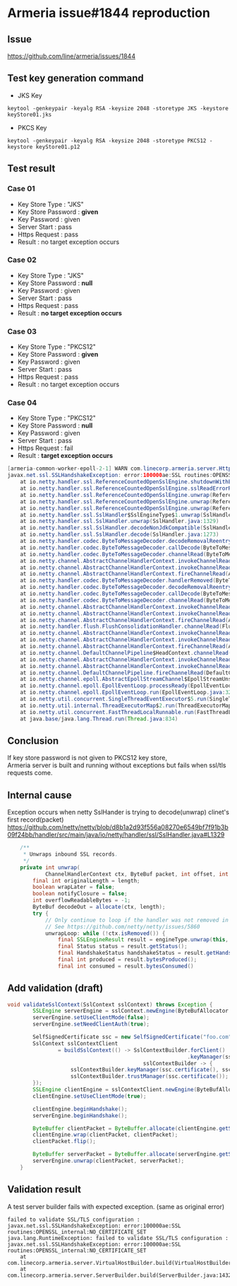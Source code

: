 # Armeria issue#1844 reproduction
## Issue
https://github.com/line/armeria/issues/1844
## Test key generation command
* JKS Key
```
keytool -genkeypair -keyalg RSA -keysize 2048 -storetype JKS -keystore keyStore01.jks
```
* PKCS Key
```
keytool -genkeypair -keyalg RSA -keysize 2048 -storetype PKCS12 -keystore keyStore01.p12
```
## Test result
### Case 01
* Key Store Type : "JKS"
* Key Store Password : **given**
* Key Password : given
* Server Start : pass
* Https Request : pass
* Result : no target exception occurs
### Case 02
* Key Store Type : "JKS"
* Key Store Password : **null**
* Key Password : given
* Server Start : pass
* Https Request : pass
* Result : **no target exception occurs**
### Case 03
* Key Store Type : "PKCS12"
* Key Store Password : **given**
* Key Password : given
* Server Start : pass
* Https Request : pass
* Result : no target exception occurs
### Case 04
* Key Store Type : "PKCS12"
* Key Store Password : **null**
* Key Password : given
* Server Start : pass
* Https Request : fail
* Result : **target exception occurs**
``` java
[armeria-common-worker-epoll-2-1] WARN com.linecorp.armeria.server.HttpServerPipelineConfigurator - [id: 0x3b82c32a, L:/127.0.0.1:8081 - R:/127.0.0.1:41596] TLS handshake failed:
javax.net.ssl.SSLHandshakeException: error:100000ae:SSL routines:OPENSSL_internal:NO_CERTIFICATE_SET
	at io.netty.handler.ssl.ReferenceCountedOpenSslEngine.shutdownWithError(ReferenceCountedOpenSslEngine.java:965)
	at io.netty.handler.ssl.ReferenceCountedOpenSslEngine.sslReadErrorResult(ReferenceCountedOpenSslEngine.java:1231)
	at io.netty.handler.ssl.ReferenceCountedOpenSslEngine.unwrap(ReferenceCountedOpenSslEngine.java:1185)
	at io.netty.handler.ssl.ReferenceCountedOpenSslEngine.unwrap(ReferenceCountedOpenSslEngine.java:1256)
	at io.netty.handler.ssl.ReferenceCountedOpenSslEngine.unwrap(ReferenceCountedOpenSslEngine.java:1299)
	at io.netty.handler.ssl.SslHandler$SslEngineType$1.unwrap(SslHandler.java:204)
	at io.netty.handler.ssl.SslHandler.unwrap(SslHandler.java:1329)
	at io.netty.handler.ssl.SslHandler.decodeNonJdkCompatible(SslHandler.java:1236)
	at io.netty.handler.ssl.SslHandler.decode(SslHandler.java:1273)
	at io.netty.handler.codec.ByteToMessageDecoder.decodeRemovalReentryProtection(ByteToMessageDecoder.java:505)
	at io.netty.handler.codec.ByteToMessageDecoder.callDecode(ByteToMessageDecoder.java:444)
	at io.netty.handler.codec.ByteToMessageDecoder.channelRead(ByteToMessageDecoder.java:283)
	at io.netty.channel.AbstractChannelHandlerContext.invokeChannelRead(AbstractChannelHandlerContext.java:374)
	at io.netty.channel.AbstractChannelHandlerContext.invokeChannelRead(AbstractChannelHandlerContext.java:360)
	at io.netty.channel.AbstractChannelHandlerContext.fireChannelRead(AbstractChannelHandlerContext.java:352)
	at io.netty.handler.codec.ByteToMessageDecoder.handlerRemoved(ByteToMessageDecoder.java:256)
	at io.netty.handler.codec.ByteToMessageDecoder.decodeRemovalReentryProtection(ByteToMessageDecoder.java:510)
	at io.netty.handler.codec.ByteToMessageDecoder.callDecode(ByteToMessageDecoder.java:444)
	at io.netty.handler.codec.ByteToMessageDecoder.channelRead(ByteToMessageDecoder.java:283)
	at io.netty.channel.AbstractChannelHandlerContext.invokeChannelRead(AbstractChannelHandlerContext.java:374)
	at io.netty.channel.AbstractChannelHandlerContext.invokeChannelRead(AbstractChannelHandlerContext.java:360)
	at io.netty.channel.AbstractChannelHandlerContext.fireChannelRead(AbstractChannelHandlerContext.java:352)
	at io.netty.handler.flush.FlushConsolidationHandler.channelRead(FlushConsolidationHandler.java:154)
	at io.netty.channel.AbstractChannelHandlerContext.invokeChannelRead(AbstractChannelHandlerContext.java:374)
	at io.netty.channel.AbstractChannelHandlerContext.invokeChannelRead(AbstractChannelHandlerContext.java:360)
	at io.netty.channel.AbstractChannelHandlerContext.fireChannelRead(AbstractChannelHandlerContext.java:352)
	at io.netty.channel.DefaultChannelPipeline$HeadContext.channelRead(DefaultChannelPipeline.java:1421)
	at io.netty.channel.AbstractChannelHandlerContext.invokeChannelRead(AbstractChannelHandlerContext.java:374)
	at io.netty.channel.AbstractChannelHandlerContext.invokeChannelRead(AbstractChannelHandlerContext.java:360)
	at io.netty.channel.DefaultChannelPipeline.fireChannelRead(DefaultChannelPipeline.java:930)
	at io.netty.channel.epoll.AbstractEpollStreamChannel$EpollStreamUnsafe.epollInReady(AbstractEpollStreamChannel.java:794)
	at io.netty.channel.epoll.EpollEventLoop.processReady(EpollEventLoop.java:424)
	at io.netty.channel.epoll.EpollEventLoop.run(EpollEventLoop.java:326)
	at io.netty.util.concurrent.SingleThreadEventExecutor$5.run(SingleThreadEventExecutor.java:918)
	at io.netty.util.internal.ThreadExecutorMap$2.run(ThreadExecutorMap.java:74)
	at io.netty.util.concurrent.FastThreadLocalRunnable.run(FastThreadLocalRunnable.java:30)
	at java.base/java.lang.Thread.run(Thread.java:834)
```
## Conclusion
If key store password is not given to PKCS12 key store,  
Armeria server is built and running without exceptions but fails when ssl/tls requests come.

## Internal cause
Exception occurs when netty SslHander is trying to decode(unwrap) clinet's first record(packet)  
https://github.com/netty/netty/blob/d8b1a2d93f556a08270e6549bf7f91b3b09f24bb/handler/src/main/java/io/netty/handler/ssl/SslHandler.java#L1329
``` java
    /**
     * Unwraps inbound SSL records.
     */
    private int unwrap(
            ChannelHandlerContext ctx, ByteBuf packet, int offset, int length) throws SSLException {
        final int originalLength = length;
        boolean wrapLater = false;
        boolean notifyClosure = false;
        int overflowReadableBytes = -1;
        ByteBuf decodeOut = allocate(ctx, length);
        try {
            // Only continue to loop if the handler was not removed in the meantime.
            // See https://github.com/netty/netty/issues/5860
            unwrapLoop: while (!ctx.isRemoved()) {
                final SSLEngineResult result = engineType.unwrap(this, packet, offset, length, decodeOut);
                final Status status = result.getStatus();
                final HandshakeStatus handshakeStatus = result.getHandshakeStatus();
                final int produced = result.bytesProduced();
                final int consumed = result.bytesConsumed()
```

## Add validation (draft)
``` java
void validateSslContext(SslContext sslContext) throws Exception {
        SSLEngine serverEngine = sslContext.newEngine(ByteBufAllocator.DEFAULT);
        serverEngine.setUseClientMode(false);
        serverEngine.setNeedClientAuth(true);

        SelfSignedCertificate ssc = new SelfSignedCertificate("foo.com");
        SslContext sslContextClient
                = buildSslContext(() -> SslContextBuilder.forClient()
                                                         .keyManager(ssc.certificate(), ssc.privateKey()),
                                           sslContextBuilder -> {
                    sslContextBuilder.keyManager(ssc.certificate(), ssc.privateKey());
                    sslContextBuilder.trustManager(ssc.certificate());
        });
        SSLEngine clientEngine = sslContextClient.newEngine(ByteBufAllocator.DEFAULT);
        clientEngine.setUseClientMode(true);

        clientEngine.beginHandshake();
        serverEngine.beginHandshake();

        ByteBuffer clientPacket = ByteBuffer.allocate(clientEngine.getSession().getApplicationBufferSize());
        clientEngine.wrap(clientPacket, clientPacket);
        clientPacket.flip();

        ByteBuffer serverPacket = ByteBuffer.allocate(serverEngine.getSession().getApplicationBufferSize());
        serverEngine.unwrap(clientPacket, serverPacket);
    }
```

## Validation result
A test server builder fails with expected exception. (same as original error)
```
failed to validate SSL/TLS configuration : javax.net.ssl.SSLHandshakeException: error:100000ae:SSL routines:OPENSSL_internal:NO_CERTIFICATE_SET
java.lang.RuntimeException: failed to validate SSL/TLS configuration : javax.net.ssl.SSLHandshakeException: error:100000ae:SSL routines:OPENSSL_internal:NO_CERTIFICATE_SET
	at com.linecorp.armeria.server.VirtualHostBuilder.build(VirtualHostBuilder.java:843)
	at com.linecorp.armeria.server.ServerBuilder.build(ServerBuilder.java:1432)
```
